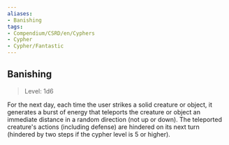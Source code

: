 ```yaml
---
aliases:
- Banishing
tags:
- Compendium/CSRD/en/Cyphers
- Cypher
- Cypher/Fantastic
---
```


  
## Banishing  
>Level: 1d6  
  
For the next day, each time the user strikes a solid creature or object, it generates a burst of energy that teleports the creature or object an immediate distance in a random direction (not up or down). The teleported creature's actions (including defense) are hindered on its next turn (hindered by two steps if the cypher level is 5 or higher).